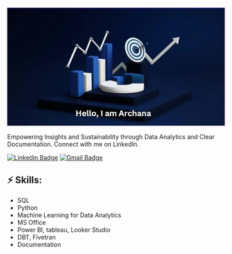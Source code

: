
![Header image](https://github.com/Archana-cpu/Archana-Gajula/blob/main/Assets/Archana-Header.jpg)
<!-- You can create your own header images using Canva, it has a lot of templates. If you do, use the following link https://www.canva.com/join/celeriac-tread-jellyfish -->
Empowering Insights and Sustainability through Data Analytics and Clear Documentation. Connect with me on LinkedIn.


[![Linkedin Badge](https://img.shields.io/badge/-LinkedIn-blue?style=flat-square&logo=Linkedin&logoColor=white&link=https://www.linkedin.com/in/archanagajula/)](https://www.linkedin.com/in/archanagajula/)
[![Gmail Badge](https://img.shields.io/badge/-Gmail-d14836?style=flat-square&logo=Gmail&logoColor=white&link=mail@archanakarnatakam@gmail.com)](mailto:mail@archanakarnatakam@gmail.com)

## ⚡ Skills:
- SQL
- Python
- Machine Learning for Data Analytics
- MS Office
- Power BI, tableau, Looker Studio
- DBT, Fivetran
- Documentation
